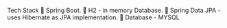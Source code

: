 Tech Stack
	Spring Boot.
	H2 - in memory Database.
	Spring Data JPA - uses Hibernate as JPA implementation.
	Database - MYSQL
